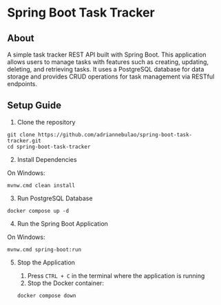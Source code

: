 # Spring Boot Task Tracker

## About
A simple task tracker REST API built with Spring Boot. This application allows users to manage tasks with features such as creating, updating, deleting, and retrieving tasks. It uses a PostgreSQL database for data storage and provides CRUD operations for task management via RESTful endpoints.
## Setup Guide

1. Clone the repository
```
git clone https://github.com/adriannebulao/spring-boot-task-tracker.git
cd spring-boot-task-tracker
```

2. Install Dependencies

On Windows:
```
mvnw.cmd clean install
```

3. Run PostgreSQL Database
```
docker compose up -d
```

4. Run the Spring Boot Application

On Windows:
```
mvnw.cmd spring-boot:run
```

5. Stop the Application

   1. Press ``CTRL + C`` in the terminal where the application is running
   2. Stop the Docker container:
    ```
    docker compose down
    ```